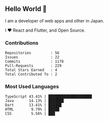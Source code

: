 ## Hello World 👋

I am a developer of web apps and other in Japan.

I ❤️ React and Flutter, and Open Source.

### Contributions

<!-- contributions start -->

    Repositories         : 56
    Issues               : 22
    Commits              : 1178
    Pull-Requests        : 229
    Total Stars Earned   : 4
    Total Contributed To : 2

<!-- contributions end -->

### Most Used Languages

<!-- most-used-languages start -->

    TypeScript 43.41% | ████████████████████
    Java       14.13% | ███████
    Dart       13.41% | ██████
    HTML        9.79% | █████
    CSS         5.56% | ███

<!-- most-used-languages end -->
